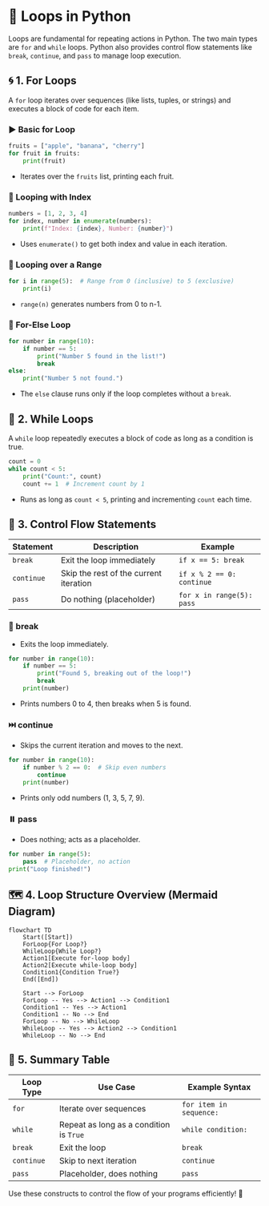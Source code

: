 # 🔁 Loops in Python

Loops are fundamental for repeating actions in Python. The two main types are `for` and `while` loops. Python also provides control flow statements like `break`, `continue`, and `pass` to manage loop execution.

## 🌀 1. For Loops

A `for` loop iterates over sequences (like lists, tuples, or strings) and executes a block of code for each item.

### ▶️ Basic for Loop

```python
fruits = ["apple", "banana", "cherry"]
for fruit in fruits:
    print(fruit)
```
- Iterates over the `fruits` list, printing each fruit.

### 🔢 Looping with Index

```python
numbers = [1, 2, 3, 4]
for index, number in enumerate(numbers):
    print(f"Index: {index}, Number: {number}")
```
- Uses `enumerate()` to get both index and value in each iteration.

### 📏 Looping over a Range

```python
for i in range(5):  # Range from 0 (inclusive) to 5 (exclusive)
    print(i)
```
- `range(n)` generates numbers from 0 to n-1.

### 🧩 For-Else Loop

```python
for number in range(10):
    if number == 5:
        print("Number 5 found in the list!")
        break
else:
    print("Number 5 not found.")
```
- The `else` clause runs only if the loop completes without a `break`.

## 🔄 2. While Loops

A `while` loop repeatedly executes a block of code as long as a condition is true.

```python
count = 0
while count < 5:
    print("Count:", count)
    count += 1  # Increment count by 1
```
- Runs as long as `count < 5`, printing and incrementing `count` each time.

## 🛑 3. Control Flow Statements

| Statement  | Description                            | Example                      |
|------------|----------------------------------------|------------------------------|
| `break`    | Exit the loop immediately              | `if x == 5: break`           |
| `continue` | Skip the rest of the current iteration | `if x % 2 == 0: continue`    |
| `pass`     | Do nothing (placeholder)               | `for x in range(5): pass`    |

### 🚪 break

- Exits the loop immediately.

```python
for number in range(10):
    if number == 5:
        print("Found 5, breaking out of the loop!")
        break
    print(number)
```
- Prints numbers 0 to 4, then breaks when 5 is found.

### ⏭️ continue

- Skips the current iteration and moves to the next.

```python
for number in range(10):
    if number % 2 == 0:  # Skip even numbers
        continue
    print(number)
```
- Prints only odd numbers (1, 3, 5, 7, 9).

### ⏸️ pass

- Does nothing; acts as a placeholder.

```python
for number in range(5):
    pass  # Placeholder, no action
print("Loop finished!")
```

## 🗺️ 4. Loop Structure Overview (Mermaid Diagram)

```mermaid
flowchart TD
    Start([Start])
    ForLoop{For Loop?}
    WhileLoop{While Loop?}
    Action1[Execute for-loop body]
    Action2[Execute while-loop body]
    Condition1{Condition True?}
    End([End])

    Start --> ForLoop
    ForLoop -- Yes --> Action1 --> Condition1
    Condition1 -- Yes --> Action1
    Condition1 -- No --> End
    ForLoop -- No --> WhileLoop
    WhileLoop -- Yes --> Action2 --> Condition1
    WhileLoop -- No --> End
```

## 📝 5. Summary Table

| Loop Type   | Use Case                                 | Example Syntax                |
|-------------|------------------------------------------|-------------------------------|
| `for`       | Iterate over sequences                   | `for item in sequence:`       |
| `while`     | Repeat as long as a condition is `True`  | `while condition:`            |
| `break`     | Exit the loop                            | `break`                       |
| `continue`  | Skip to next iteration                   | `continue`                    |
| `pass`      | Placeholder, does nothing                | `pass`                        |

Use these constructs to control the flow of your programs efficiently! 🚀